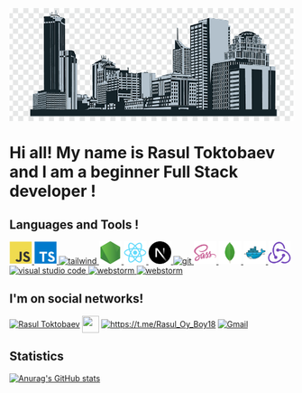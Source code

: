 <p align="center" style="display: flex; justify-content: center;">
  <span style="display: inline-block; overflow: hidden; width: 800px; height: 200px;">
    <img src="https://github.com/RasulToktobaev/RasulToktobaev/blob/main/header.png" style="height: 200px; width: 900px; object-fit: cover;">
  </span>
</p>


<!-- <p style="color: red; font-size: 24px;"> Hi all! My name is Rasul Toktobaev and I am a beginner Full Stack developer !</p> -->

#  Hi all! My name is Rasul Toktobaev and I am a beginner Full Stack developer !

## Languages and Tools !

<p>
  <a href="https://developer.mozilla.org/en-US/docs/Web/JavaScript" target="_blank" rel="noreferrer">
    <img src="https://raw.githubusercontent.com/devicons/devicon/master/icons/javascript/javascript-original.svg" alt="javascript" width="40" height="40" />
  </a>
  <a href="https://www.typescriptlang.org/" target="_blank" rel="noreferrer">
    <img src="https://raw.githubusercontent.com/devicons/devicon/master/icons/typescript/typescript-original.svg" alt="typescript" width="40" height="40" />
  </a>
   <a href="https://tailwindcss.com/" target="_blank" rel="noreferrer">
    <img src="https://www.vectorlogo.zone/logos/tailwindcss/tailwindcss-icon.svg" alt="tailwind" width="40" height="40" />
  </a>
    <a href="https://nodejs.org" target="_blank" rel="noreferrer">
    <img src="https://raw.githubusercontent.com/devicons/devicon/master/icons/nodejs/nodejs-original.svg" alt="nodejs" width="40" height="40" />
  </a>
  <a href="https://reactjs.org/" target="_blank" rel="noreferrer">
    <img src="https://raw.githubusercontent.com/devicons/devicon/master/icons/react/react-original.svg" alt="react" width="40" height="40" />
  </a>
  <a href="https://nextjs.org/" target="_blank" rel="noreferrer">
    <img src="https://raw.githubusercontent.com/devicons/devicon/master/icons/nextjs/nextjs-original.svg" alt="nextjs" width="40" height="40" />
  </a>
   <a href="https://git-scm.com/" target="_blank" rel="noreferrer">
    <img src="https://www.vectorlogo.zone/logos/git-scm/git-scm-icon.svg" alt="git" width="40" height="40" />
  </a>
  <a href="https://sass-lang.com" target="_blank" rel="noreferrer">
    <img src="https://raw.githubusercontent.com/devicons/devicon/master/icons/sass/sass-original.svg" alt="sass" width="40" height="40" />
  </a>
  <a href="https://www.mongodb.com/" target="_blank" rel="noreferrer">
    <img src="https://raw.githubusercontent.com/devicons/devicon/master/icons/mongodb/mongodb-original.svg" alt="mongodb" width="40" height="40" />
  </a>
  <a href="https://www.docker.com/" target="_blank" rel="noreferrer">
    <img src="https://raw.githubusercontent.com/devicons/devicon/master/icons/docker/docker-original.svg" alt="docker" width="40" height="40" />
  </a>
    <a href="https://redux.js.org" target="_blank" rel="noreferrer">
    <img src="https://raw.githubusercontent.com/devicons/devicon/master/icons/redux/redux-original.svg" alt="redux" width="40" height="40" />
  </a>
    <a href="https://code.visualstudio.com/" target="_blank" rel="noreferrer">
    <img src="https://upload.wikimedia.org/wikipedia/commons/thumb/9/9a/Visual_Studio_Code_1.35_icon.svg/512px-Visual_Studio_Code_1.35_icon.svg.png?20210804221519" alt="visual studio code " width="40" height="40" />
  </a>
    <a href="https://www.jetbrains.com/ru-ru/webstorm/" target="_blank" rel="noreferrer">
    <img src="https://upload.wikimedia.org/wikipedia/commons/thumb/c/c0/WebStorm_Icon.svg/1200px-WebStorm_Icon.svg.png" alt="webstorm" width="40" height="40" />
  </a>
    <a href="https://yarnpkg.com/" target="_blank" rel="noreferrer">
    <img src="https://seeklogo.com/images/Y/yarn-logo-F5E7A65FA2-seeklogo.com.png" alt="webstorm" width="40" height="40" />
  </a>
</p>

##  I'm on social networks!

<p >
<a href="https://www.linkedin.com/in/%D1%80%D0%B0%D1%81%D1%83%D0%BB-%D1%82%D0%BE%D0%BA%D1%82%D0%BE%D0%B1%D0%B0%D0%B5%D0%B2-8981172b3/" target="blank"><img align="center" src="https://cdn-icons-png.flaticon.com/512/2504/2504923.png" alt="Rasul Toktobaev" height="30" width="30" /></a>
<a href="https://vk.com/rasul_18" target="blank"><img align="center" src="https://upload.wikimedia.org/wikipedia/commons/thumb/f/f3/VK_Compact_Logo_%282021-present%29.svg/2048px-VK_Compact_Logo_%282021-present%29.svg.png" alt="" height="30" width="30" /></a>
<a href="https://t.me/Rasul_Oy_Boy18" target="blank"><img align="center" src="https://cdn-icons-png.flaticon.com/512/2504/2504941.png" alt="https://t.me/Rasul_Oy_Boy18" | Telegram" height="30" width="30" /></a>
<a href="mailto:toktobaevrasul2002@bk.ru" target="_blank">
  <img align="center" src="https://rskrf.ru/upload/iblock/ebb/zim2ts876a4ithikdg9jf0vdp1qktgtm.png" alt="Gmail" height="30" width="30">
</a>

</p>

## Statistics

[![Anurag's GitHub stats](https://github-readme-stats.vercel.app/api?username=RasulToktobaev&show_icons=true&theme=tokyonight)](https://github.com/anuraghazra/github-readme-stats)

